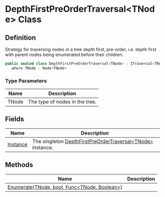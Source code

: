 # DepthFirstPreOrderTraversal&lt;TNode&gt; Class
## Definition

Strategy for traversing nodes in a tree depth first, pre-order, i.e. depth first with parent nodes being enumerated before their children.

```c#
public sealed class DepthFirstPreOrderTraversal<TNode> : ITraversal<TNode>
   where TNode : Node<TNode>
```

### Type Parameters

| Name | Description |
| ---- | ----------- |
| TNode | The type of nodes in the tree. |

## Fields

| Name | Description |
| ---- | ----------- |
| [Instance](MrKWatkins.Ast.Traversal.DepthFirstPreOrderTraversal-1.Instance.md) | The singleton [DepthFirstPreOrderTraversal&lt;TNode&gt;](MrKWatkins.Ast.Traversal.DepthFirstPreOrderTraversal-1.md) instance. |

## Methods

| Name | Description |
| ---- | ----------- |
| [Enumerate(TNode, bool, Func&lt;TNode, Boolean&gt;)](MrKWatkins.Ast.Traversal.DepthFirstPreOrderTraversal-1.Enumerate.md) |  |

